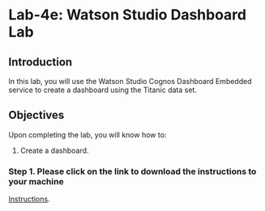 # Lab-4e: Watson Studio Dashboard Lab

## Introduction
In this lab, you will use the Watson Studio Cognos Dashboard Embedded service to create a dashboard using the Titanic data set.  

## Objectives 

Upon completing the lab, you will know how to:
1. Create a dashboard. 

### Step 1. Please click on the link to download the instructions to your machine

[Instructions](https://github.com/bleonardb3/AA_9-26/raw/master/Lab4/Lab-4e/dashboard_v1.pdf).
